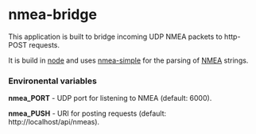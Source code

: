# nmea-bridge

This application is built to bridge incoming UDP NMEA packets to http-POST
requests.

It is build in [node](https://nodejs.org) and uses [nmea-simple](https://www.npmjs.com/package/nmea-simple)
for the parsing of [NMEA](https://www.gpsinformation.org/dale/nmea.htm) strings.

### Environental variables

**nmea_PORT** - UDP port for listening to NMEA (default: 6000).

**nmea_PUSH** - URI for posting requests (default: http://localhost/api/nmeas).
